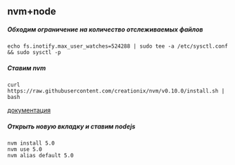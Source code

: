 nvm+node
---------------

##### Обходим ограничение на количество отслеживаемых файлов
```
echo fs.inotify.max_user_watches=524288 | sudo tee -a /etc/sysctl.conf && sudo sysctl -p
```

##### Ставим nvm
```
curl https://raw.githubusercontent.com/creationix/nvm/v0.10.0/install.sh | bash
```
[документация](https://github.com/creationix/nvm)

##### Открыть новую вкладку и ставим nodejs
```
nvm install 5.0
nvm use 5.0
nvm alias default 5.0
```
